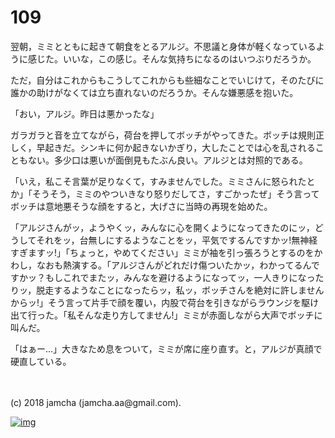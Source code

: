 # 109

翌朝，ミミとともに起きて朝食をとるアルジ。不思議と身体が軽くなっているように感じた。いいな，この感じ。そんな気持ちになるのはいつぶりだろうか。  

ただ，自分はこれからもこうしてこれからも些細なことでいじけて，そのたびに誰かの助けがなくては立ち直れないのだろうか。そんな嫌悪感を抱いた。  

「おい，アルジ。昨日は悪かったな」  

ガラガラと音を立てながら，荷台を押してボッチがやってきた。ボッチは規則正しく，早起きだ。シンキに何か起きないかぎり，大したことでは心を乱されることもない。多少口は悪いが面倒見もたぶん良い。アルジとは対照的である。  

「いえ，私こそ言葉が足りなくて，すみませんでした。ミミさんに怒られたとか」「そうそう，ミミのやついきなり怒りだしてさ，すごかったぜ」そう言ってボッチは意地悪そうな顔をすると，大げさに当時の再現を始めた。  

「アルジさんがッ，ようやくッ，みんなに心を開くようになってきたのにッ，どうしてそれをッ，台無しにするようなことをッ，平気でするんですかッ!無神経すぎますッ!」「ちょっと，やめてください」ミミが袖を引っ張ろうとするのをかわし，なおも熱演する。「アルジさんがどれだけ傷ついたかッ，わかってるんですかッ？もしこれでまたッ，みんなを避けるようになってッ，一人きりになったりッ，脱走するようなことになったらッ，私ッ，ボッチさんを絶対に許しませんからッ!」そう言って片手で顔を覆い，内股で荷台を引きながらラウンジを駆け出て行った。「私そんな走り方してません!」ミミが赤面しながら大声でボッチに叫んだ。  

「はぁー…」大きなため息をついて，ミミが席に座り直す。と，アルジが真顔で硬直している。  

<br>  
<br>  
(c) 2018 jamcha (jamcha.aa@gmail.com).  

[![img](http://i.creativecommons.org/l/by-nc-sa/4.0/88x31.png)](http://creativecommons.org/licenses/by-nc-sa/4.0/deed)